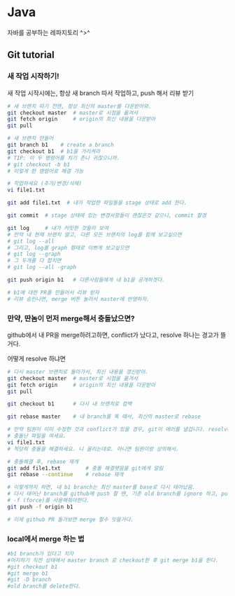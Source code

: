 # Java

자바를 공부하는 레파지토리 ^>^

## Git tutorial

### 새 작업 시작하기!

새 작업 시작시에는, 항상 새 branch 따서 작업하고, push 해서 리뷰 받기

```bash
# 새 브랜치 따기 전엔, 항상 최신의 master를 다운받아와.
git checkout master  # master로 시점을 옮겨서
git fetch origin     # origin의 최신 내용을 다운받아
git pull

# 새 브랜치 만들어
git branch b1    # create a branch
git checkout b1  # b1을 가리켜라
# TIP: 이 두 명령어를 치기 존나 귀찮으니까. 
# git checkout -b b1 
# 이렇게 한 명령어로 해결 가능

# 작업하세요 (추가/변경/삭제)
vi file1.txt

git add file1.txt  # 내가 작업한 파일들을 stage 상태로 add 한다.

git commit  # stage 상태에 있는 변경사항들이 괜찮은것 같으니, commit 할겡

git log     # 내가 커밋한 것들이 보여
# 만약 내 현재 브랜치 말고, 다른 모든 브랜치의 log를 함께 보고싶으면
# git log --all
# 그리고, log를 graph 형태로 이쁘게 보고싶으면
# git log --graph
# 그 두개를 다 합치면
# git log --all -graph

git push origin b1   # 다른사람들에게 내 b1을 공개하겟다.

# b1에 대한 PR를 만들어서 리뷰 받자
# 리뷰 승인나면, merge 버튼 눌러서 master에 반영하자.
```

### 만약, 딴놈이 먼저 merge해서 충돌났으면?

github에서 내 PR을 merge하려고하면, conflict가 났다고, resolve 하나는 경고가 뜰거다.

어떻게 resolve 하냐면

```bash
# 다시 master 브랜치로 돌아가서, 최신 내용을 갱신받아.
git checkout master  # master로 시점을 옮겨서
git fetch origin     # origin의 최신 내용을 다운받아
git pull

git checkout b1      # 다시 내 브랜치로 컴백

git rebase master    # 내 branch를 똑 때서, 최신의 master로 rebase

# 만약 팀원이 이미 수정한 것과 conflict가 있을 경우, git이 에러를 낼겁니다. resolve 하라고,
# 충돌난 파일을 여세요.
vi file1.txt
# 적당히 충돌을 해결하세요. 니 꼴리는대로. 아니면 팀원이랑 상의해서.

# 충돌해결 후, rebase 재개
git add file1.txt        # 충돌 해결됏음을 git에게 알림
git rebase --continue    # rebase 재개

# 이렇게까지 하면, 내 b1 branch는 최신 master를 base로 다시 태어났음.
# 다시 태어난 branch를 github에 push 할 땐, 기존 old branch를 ignore 하고, push할수잇도록,
# -f (force)를 사용해줘야한다.
git push -f origin b1

# 이제 github PR 들가보면 merge 할수 잇을거다.
```
### local에서 merge 하는 법
```bash
#b1 branch가 있다고 치자
#머지하기 직전 상태에서 master branch 로 checkout한 후 git merge b1을 한다.
#git checkout b1
#git merge b1
#git -D branch
#old branch를 delete한다.
